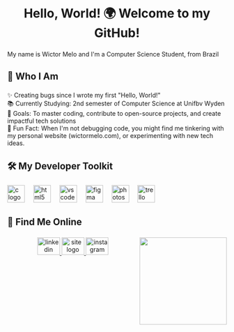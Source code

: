 <h1 align="center">Hello, World! 🌍 Welcome to my GitHub!</h1>

###

<p align="left">My name is Wictor Melo and I'm a Computer Science Student, from Brazil</p>

###

<h2 align="left">🎯 Who I Am</h2>

###

<p align="left">✨ Creating bugs since I wrote my first "Hello, World!"<br>📚 Currently Studying:  2nd semester of Computer Science at Unifbv Wyden<br>🎯 Goals: To master coding, contribute to open-source projects, and create impactful tech solutions<br>🎲 Fun Fact: When I'm not debugging code, you might find me tinkering with my personal website (wictormelo.com), or experimenting with new tech ideas.</p>

###

<h2 align="left">🛠️ My Developer Toolkit</h2>

###

<div align="left">
  <img src="https://cdn.jsdelivr.net/gh/devicons/devicon/icons/c/c-plain.svg" height="40" alt="c logo"  />
  <img width="12" />
  <img src="https://cdn.jsdelivr.net/gh/devicons/devicon/icons/html5/html5-plain-wordmark.svg" height="40" alt="html5 logo"  />
  <img width="12" />
  <img src="https://cdn.jsdelivr.net/gh/devicons/devicon/icons/vscode/vscode-original.svg" height="40" alt="vscode logo"  />
  <img width="12" />
  <img src="https://cdn.jsdelivr.net/gh/devicons/devicon/icons/figma/figma-original.svg" height="40" alt="figma logo"  />
  <img width="12" />
  <img src="https://cdn.jsdelivr.net/gh/devicons/devicon/icons/photoshop/photoshop-plain.svg" height="40" alt="photoshop logo"  />
  <img width="12" />
  <img src="https://cdn.jsdelivr.net/gh/devicons/devicon/icons/trello/trello-plain.svg" height="40" alt="trello logo"  />
</div>

###

<h2 align="left">🤝 Find Me Online</h2>

###

<img align="right" height="200" src="https://media1.tenor.com/m/Nx1rqHCcR48AAAAd/sabrina-carpenter-kiss.gif"  />

###

<div align="center">
  <a href="https://www.linkedin.com/in/wictormelo/" target="_blank">
    <img src="https://cdn.jsdelivr.net/gh/devicons/devicon@latest/icons/linkedin/linkedin-original.svg" width="52" height="40" alt="linkedin logo"  />
  </a>
  <a href="https://www.wictormelo.com/" target="_blank">
    <img src="https://lh5.googleusercontent.com/E2MEMoQrYNiEvb-YpJtXkdU5l-H6yVtjFD-lJ0t-ynu_Kx-cc6-zzo6yzxlgF3Vxt0tNmk5kJupBTXuwWFQ-BgM=w16383" width="52" height="40" alt="site logo"  />
  </a>
  <a href="https://www.instagram.com/wictormannuel/" target="_blank">
    <img src="https://ssl.gstatic.com/atari/images/sociallinks/instagram_white_44dp.png" width="52" height="40" alt="instagram logo"  />
  </a>
</div>

###



###
